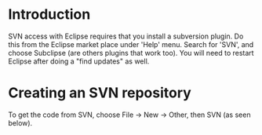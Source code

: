 # Introduction #

SVN access with Eclipse requires that you install a subversion plugin. Do this from the Eclipse market place under 'Help' menu. Search for 'SVN', and choose Subclipse (are others plugins that work too). You will need to restart Eclipse after doing a "find updates" as well.

# Creating an SVN repository #

To get the code from SVN, choose File -> New -> Other, then SVN (as seen below).

